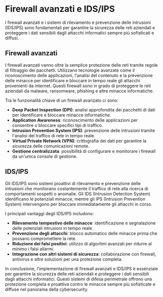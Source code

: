 # Firewall avanzati e IDS/IPS

I firewall avanzati e i sistemi di rilevamento e prevenzione delle intrusioni (IDS/IPS) sono fondamentali per garantire la sicurezza delle reti aziendali e proteggere i dati sensibili dagli attacchi informatici sempre più sofisticati e diffusi. 

## Firewall avanzati

I firewall avanzati vanno oltre la semplice protezione delle reti tramite regole di filtraggio dei pacchetti. Utilizzano tecnologie avanzate come il riconoscimento delle applicazioni, l'analisi del contenuto e la prevenzione delle minacce per identificare e bloccare in tempo reale gli attacchi provenienti da internet. Questi firewall sono in grado di proteggere le reti aziendali da malware, ransomware, phishing e altre minacce informatiche.

Tra le funzionalità chiave di un firewall avanzato ci sono:

- **Deep Packet Inspection (DPI)**: analisi approfondita dei pacchetti di dati per identificare e bloccare minacce informatiche.
- **Application Awareness**: riconoscimento delle applicazioni per consentire o bloccare specifici tipi di traffico.
- **Intrusion Prevention System (IPS)**: prevenzione delle intrusioni tramite l'analisi del traffico di rete in tempo reale.
- **Virtual Private Network (VPN)**: crittografia dei dati per garantire la sicurezza delle comunicazioni remote.
- **Gestione centralizzata**: possibilità di configurare e monitorare i firewall da un'unica console di gestione.

## IDS/IPS

Gli IDS/IPS sono sistemi proattivi di rilevamento e prevenzione delle intrusioni che monitorano costantemente il traffico di rete alla ricerca di comportamenti sospetti o anomalie. Gli IDS (Intrusion Detection System) identificano le potenziali minacce, mentre gli IPS (Intrusion Prevention System) intervengono per bloccare immediatamente gli attacchi in corso.

I principali vantaggi degli IDS/IPS includono:

- **Rilevamento tempestivo delle minacce**: identificazione e segnalazione delle potenziali intrusioni in tempo reale.
- **Prevenzione degli attacchi**: blocco automatico delle minacce prima che possano compromettere la rete.
- **Riduzione dei falsi positivi**: utilizzo di algoritmi avanzati per ridurre al minimo i falsi allarmi.
- **Integrazione con altri sistemi di sicurezza**: collaborazione con firewall, antivirus e altre soluzioni per una protezione completa.

In conclusione, l'implementazione di firewall avanzati e IDS/IPS è essenziale per garantire la sicurezza delle reti aziendali e proteggere i dati sensibili dagli attacchi informatici. Questi sistemi di difesa perimetrale offrono una protezione completa e proattiva contro le minacce sempre più sofisticate e diffuse nel panorama della cybersecurity.